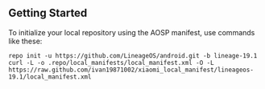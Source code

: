 Getting Started
---------------

To initialize your local repository using the AOSP manifest, use commands like these:

    repo init -u https://github.com/LineageOS/android.git -b lineage-19.1
    curl -L -o .repo/local_manifests/local_manifest.xml -O -L https://raw.github.com/ivan19871002/xiaomi_local_manifest/lineageos-19.1/local_manifest.xml
